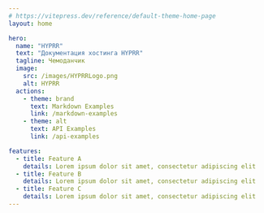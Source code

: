```yaml
---
# https://vitepress.dev/reference/default-theme-home-page
layout: home

hero:
  name: "HYPRR"
  text: "Документация хостинга HYPRR"
  tagline: Чемоданчик
  image:
    src: /images/HYPRRLogo.png
    alt: HYPRR
  actions:
    - theme: brand
      text: Markdown Examples
      link: /markdown-examples
    - theme: alt
      text: API Examples
      link: /api-examples

features:
  - title: Feature A
    details: Lorem ipsum dolor sit amet, consectetur adipiscing elit
  - title: Feature B
    details: Lorem ipsum dolor sit amet, consectetur adipiscing elit
  - title: Feature C
    details: Lorem ipsum dolor sit amet, consectetur adipiscing elit
---
```


